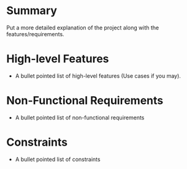 # Summary
Put a more detailed explanation of the project along with the features/requirements.

# High-level Features
* A bullet pointed list of high-level features (Use cases if you may).

# Non-Functional Requirements
* A bullet pointed list of non-functional requirements

# Constraints
* A bullet pointed list of constraints
